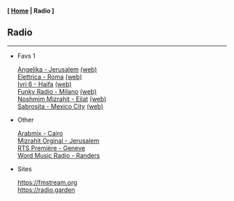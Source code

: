 <link href="../style.css" rel="stylesheet"></link>

**[ [Home](../index.html) | Radio ]**

## Radio

---

* Favs 1

    [Angelika - Jerusalem](https://live.ecast.co.il:8024/stream) [(web)](https://radioangelika.com/)  
    [Elettrica - Roma](https://nr8.newradio.it/proxy/apselett?mp=/stream) [(web)](https://www.radioelettrica.it/)  
    [Ivri 6 - Haifa](https://streaming.radio.co/sa06221901/listen) [(web)](https://ivri6.net/)  
    [Funky Radio - Milano](https://funkyradio.streamingmedia.it/audio.aac) [(web)](https://funky.radio/)  
    [Noshmim Mizrahit - Eilat](https://mzr.mediacast.co.il/mzradio) [(web)](https://mizrahit.fm/)  
    [Sabrosita - Mexico City](https://18163.live.streamtheworld.com/XEPHAMAAC.aac) [(web)](https://sabrositadigital.mx/)  

* Other

    [Arabmix - Cairo](https://stream.zeno.fm/8vrkggsb1d0uv)  
    [Mizrahit Orginal - Jerusalem](https://sweb.co.il:8000/;)  
    [RTS Première - Geneve](https://livestreaming-node-4.srg-ssr.ch/srgssr/la-1ere/mp3/128)  
    [Word Music Radio - Randers](https://radioserver.dk/wmr)  

* Sites

    https://fmstream.org  
    https://radio.garden  

<!--
https://onlineradiobox.com/il/noshmim/?cs=il.noshmim  
https://www.listenlive.nl  
https://goldfm.fr/  
https://www.radio.fr/  
https://xfm.neocities.org/  

[70 Disco Nights - Monterrey](https://panel.retrolandigital.com/listen/70s_disco_nights/listen)  
[J1 Radio - Tokyo](https://jenny.torontocast.com:2000/stream/J1HITS/)  
[Kawkaba - Kawkaba, Lebanon](https://cad.casthost.ca/proxy/antoine/stream)  
[Middle East Radio International - Beirut, Lebanon](https://listen.radioking.com/radio/343456/stream/392077)  
[Radio Underground Italia FM - Genzano di Roma, Italy](https://nr14.newradio.it:8707/stream)  
[Universitaria 104,5 FM - Valencia, Venezuela](https://mp4.fm.uc.edu.ve:8443/fmuc.mp4)  
-->

<br/>

